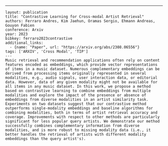 ---
    layout: publication
    title: "Contrastive Learning for Cross-modal Artist Retrieval"
    authors: Ferraro Andres, Kim Jaehun, Oramas Sergio, Ehmann Andreas, Gouyon Fabien
    conference: Arxiv
    year: 2023
    bibkey: ferraro2023contrastive
    additional_links:
      - {name: "Paper", url: "https://arxiv.org/abs/2308.06556"}
    tags: ['ARXIV', 'Cross Modal', 'TIP']
    ---
    Music retrieval and recommendation applications often rely on content features encoded as embeddings, which provide vector representations of items in a music dataset. Numerous complementary embeddings can be derived from processing items originally represented in several modalities, e.g., audio signals, user interaction data, or editorial data. However, data of any given modality might not be available for all items in any music dataset. In this work, we propose a method based on contrastive learning to combine embeddings from multiple modalities and explore the impact of the presence or absence of embeddings from diverse modalities in an artist similarity task. Experiments on two datasets suggest that our contrastive method outperforms single-modality embeddings and baseline algorithms for combining modalities, both in terms of artist retrieval accuracy and coverage. Improvements with respect to other methods are particularly significant for less popular query artists. We demonstrate our method successfully combines complementary information from diverse modalities, and is more robust to missing modality data (i.e., it better handles the retrieval of artists with different modality embeddings than the query artist's).